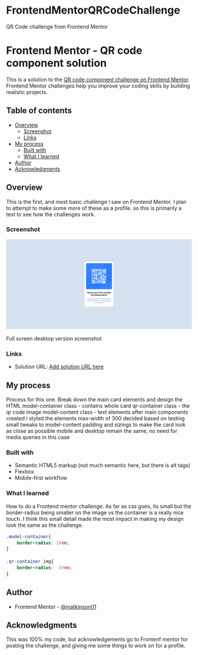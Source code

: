 # FrontendMentorQRCodeChallenge
 QR Code challenge from Frontend Mentor
# Frontend Mentor - QR code component solution

This is a solution to the [QR code component challenge on Frontend Mentor](https://www.frontendmentor.io/challenges/qr-code-component-iux_sIO_H). Frontend Mentor challenges help you improve your coding skills by building realistic projects. 

## Table of contents

- [Overview](#overview)
  - [Screenshot](#screenshot)
  - [Links](#links)
- [My process](#my-process)
  - [Built with](#built-with)
  - [What I learned](#what-i-learned)
- [Author](#author)
- [Acknowledgments](#acknowledgments)


## Overview
This is the first, and most basic challenge i saw on Frontend Mentor. I plan to attempt to make some more of these as a profile. so this is primarily a test to see how the challenges work. 
### Screenshot

![](./screenshot/Screenshot-Frontend-Mentor-QR-code-component.png)

Full screen desktop version screenshot

### Links

- Solution URL: [Add solution URL here]()

## My process
Process for this one. 
Break down the main card elements and design the HTML
    model-container class - contains whole card
        qr-container class - the qr code image
        model-content class - text elements
after main components created i styled the elements
    max-width of 300 decided based on testing 
    small tweaks to model-content padding and sizings to make the card look as close as possible
    mobile and desktop remain the same, no need for media queries in this case
### Built with

- Semantic HTML5 markup (not much semantic here, but there is alt tags)
- Flexbox
- Mobile-first workflow

### What I learned

How to do a Frontend mentor challenge. As far as css goes, its small but the border-radius being smaller on the image vs the container is a really nice touch. I think this small detail made the most impact in making my design look the same as the challenge.

```css
.model-container{
    border-radius: 1rem;
}

.qr-container img{
    border-radius: .5rem;
}
```
## Author

- Frontend Mentor - [@matkinson01](https://www.frontendmentor.io/profile/matkinson01)

## Acknowledgments

This was 100% my code, but acknowledgements go to Frontenf mentor for posting the challenge, and giving me some things to work on for a profile. 